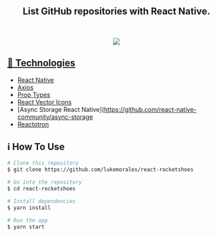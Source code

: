 <h2 align="center">
   List GitHub repositories with React Native.
</h2>

<br />

<p align="center">
 <img src="https://user-images.githubusercontent.com/49171033/70868376-0f768080-1f5f-11ea-9e09-74fc6833b565.gif">
</p>

<p align="center">
  <a href="#" />
  <a href="" />
</p>


## :rocket: Technologies
-  [React Native](https://facebook.github.io/react-native/)
-  [Axios](https://github.com/axios/axios)
-  [Prop Types](https://www.npmjs.com/package/prop-types)
-  [React Vector Icons](https://github.com/oblador/react-native-vector-icons)
-  [Async Storage React Native](https://github.com/react-native-community/async-storage
-  [Reactotron](https://github.com/infinitered/reactotron/blob/master/docs/quick-start-react-native.md)

## :information_source: How To Use

```bash
# Clone this repository
$ git clone https://github.com/lukemorales/react-rocketshoes

# Go into the repository
$ cd react-rocketshoes

# Install dependencies
$ yarn install

# Run the app
$ yarn start
```
